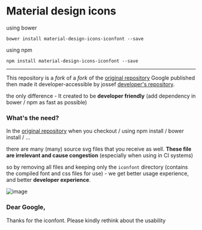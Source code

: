 # Material design icons

using bower 
```
bower install material-design-icons-iconfont --save
```

using npm
```
npm install material-design-icons-iconfont --save
```

---------------------

This repository is a *fork* of a *fork* of the [original repository](https://github.com/google/material-design-icons) Google published then made it developer-accessible by jossef [developer's repository](https://github.com/jossef/material-design-icons-iconfont).

the only difference - It created to be **developer friendly** (add dependency in bower / npm as fast as possible)

### What's the need?

In the [original repository](https://github.com/google/material-design-icons) when you checkout / using npm install / bower install / ... 

there are many (many) source svg files that you receive as well. **These file are irrelevant and cause congestion** (especially when using in CI systems)

so by removing all files and keeping only the  `iconfont` directory (contains the compiled font and css files for use) - we get better usage experience, and better **developer experience**.


![image](https://cloud.githubusercontent.com/assets/1287098/14408314/09487f1e-fef8-11e5-83e3-d54438a633b8.png)


### Dear Google,

Thanks for the iconfont. Please kindly rethink about the usability

